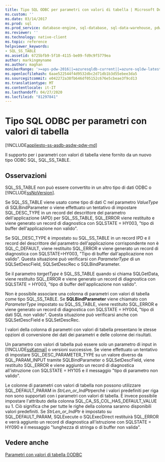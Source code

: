 ```yaml
---
title: Tipo SQL ODBC per parametri con valori di tabella | Microsoft Docs
ms.custom: ''
ms.date: 03/14/2017
ms.prod: sql
ms.prod_service: database-engine, sql-database, sql-data-warehouse, pdw
ms.reviewer: ''
ms.technology: native-client
ms.topic: reference
helpviewer_keywords:
- SQL_SS_TABLE
ms.assetid: 6725bfb9-5f10-4115-be09-fd9c9f5779ea
author: markingmyname
ms.author: maghan
monikerRange: '>=aps-pdw-2016||=azuresqldb-current||=azure-sqldw-latest||>=sql-server-2016||=sqlallproducts-allversions||>=sql-server-linux-2017||=azuresqldb-mi-current'
ms.openlocfilehash: 6aae522544f4d9532dbc2d71db1b3d55ebee3da5
ms.sourcegitcommit: e042272a38fb646df05152c676e5cbeae3f9cd13
ms.translationtype: MT
ms.contentlocale: it-IT
ms.lasthandoff: 04/27/2020
ms.locfileid: "81297841"
---
```

# <a name="odbc-sql-type-for-table-valued-parameters"></a>Tipo SQL ODBC per parametri con valori di tabella
[!INCLUDE[appliesto-ss-asdb-asdw-pdw-md](../../includes/appliesto-ss-asdb-asdw-pdw-md.md)]

  Il supporto per i parametri con valori di tabella viene fornito da un nuovo tipo ODBC SQL, SQL_SS_TABLE.  
  
## <a name="remarks"></a>Osservazioni  
 SQL_SS_TABLE non può essere convertito in un altro tipo di dati ODBC o [!INCLUDE[ssNoVersion](../../includes/ssnoversion-md.md)].  
  
 Se SQL_SS_TABLE viene usato come tipo di dati C nel parametro *ValueType* di SQLBindParameter o viene effettuato un tentativo di impostare SQL_DESC_TYPE in un record del descrittore del parametro dell'applicazione (APD) per SQL_SS_TABLE, SQL_ERROR viene restituito e viene generato un record di diagnostica con SQLSTATE = HY003, "tipo di buffer dell'applicazione non valido".  
  
 Se SQL_DESC_TYPE è impostato su SQL_SS_TABLE in un record IPD e il record del descrittore del parametro dell'applicazione corrispondente non è SQL_C_DEFAULT, viene restituito SQL_ERROR e viene generato un record di diagnostica con SQLSTATE=HY003, "Tipo di buffer dall'applicazione non valido". Questa situazione può verificarsi con *ParameterType* di un SQLSetDescField, SQLSetDescRec o SQLBindParameter.  
  
 Se il parametro *targetType* è SQL_SS_TABLE quando si chiama SQLGetData, viene restituito SQL_ERROR e viene generato un record di diagnostica con SQLSTATE = HY003, "tipo di buffer dell'applicazione non valido".  
  
 Non è possibile associare una colonna di parametri con valori di tabella come tipo SQL_SS_TABLE. Se **SQLBindParameter** viene chiamato con *ParameterType* impostato su SQL_SS_TABLE, viene restituito SQL_ERROR e viene generato un record di diagnostica con SQLSTATE = HY004, "tipo di dati SQL non valido". Questa situazione può verificarsi anche con SQLSetDescField e SQLSetDescRec.  
  
 I valori della colonna di parametri con valori di tabella presentano le stesse opzioni di conversione dei dati dei parametri e delle colonne dei risultati.  
  
 Un parametro con valori di tabella può essere solo un parametro di input in [!INCLUDE[ssKatmai](../../includes/sskatmai-md.md)] o versioni successive. Se viene effettuato un tentativo di impostare SQL_DESC_PARAMETER_TYPE su un valore diverso da SQL_PARAM_INPUT tramite SQLBindParameter o SQLSetDescField, viene restituito SQL_ERROR e viene aggiunto un record di diagnostica all'istruzione con SQLSTATE = HY105 e il messaggio "tipo di parametro non valido".  
  
 Le colonne di parametri con valori di tabella non possono utilizzare SQL_DEFAULT_PARAM in *StrLen_or_IndPtr*perché i valori predefiniti per riga non sono supportati con i parametri con valori di tabella. È invece possibile impostare l'attributo della colonna SQL_CA_SS_COL_HAS_DEFAULT_VALUE su 1. Ciò significa che per tutte le righe della colonna saranno disponibili valori predefiniti. Se *StrLen_or_IndPtr* è impostato su SQL_DEFAULT_PARAM, SQLExecute o SQLExecDirect restituirà SQL_ERROR e verrà aggiunto un record di diagnostica all'istruzione con SQLSTATE = HY090 e il messaggio "lunghezza di stringa o di buffer non valida".  
  
## <a name="see-also"></a>Vedere anche  
 [Parametri con valori di tabella &#40;&#41;ODBC](../../relational-databases/native-client-odbc-table-valued-parameters/table-valued-parameters-odbc.md)  
  
  
